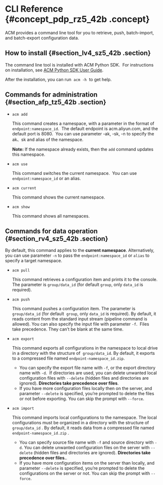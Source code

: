 # CLI Reference {#concept_pdp_rz5_42b .concept}

ACM provides a command line tool for you to retrieve, push, batch-import, and batch-export configuration data.

## How to install {#section_lv4_sz5_42b .section}

The command line tool is installed with ACM Python SDK.  For instructions on installation, see [ACM Python SDK User Guide](https://github.com/alibaba/acm-sdk-python).

After the installation, you can run  `acm -h`  to get help.

## Commands for administration {#section_afp_tz5_42b .section}

-   `acm add`

    This command creates a namespace, with a parameter in the format of `endpoint:namespace_id`.  The default endpoint is acm.aliyun.com, and the default port is 8080.  You can use parameter -ak, -sk, -n to specify the ak、sk and alias of the namespace.

    **Note:** If the namespace already exists, then the `add` command updates this namespace.

-   `acm use`

    This command switches the current namespace.  You can use `endpoint:namespace_id` or an alias.

-   `acm current`

    This command shows the current namespace.

-   `acm show`

    This command shows all namespaces.


## Commands for data operation {#section_rv4_sz5_42b .section}

By default, this command applies to the **current namespace**. Alternatively, you can use parameter `-n` to pass the `endpoint:namespace_id` or `alias` to specify a target namespace.

-   `acm pull`

    This command retrieves a configuration item and prints it to the console. The parameter is `group/data_id` \(for default `group`, only `data_id` is required\).

-   `acm push`

    This command pushes a configuration item. The parameter is `group/data_id` \(for default  `group`, only `data_id` is required\). By default, it reads content from the standard input stream \(pipeline command is allowed\). You can also specify the input file with parameter `-f`.  Files take precedence. They can’t be blank at the same time.

-   `acm export`

    This command exports all configurations in the namespace to local drive in a directory with the structure of  `group/data_id`. By default, it exports to a compressed file named `endpoint-namespace_id.zip`.

    -   You can specify the export file name with `-f`, or the export directory name with `-d`.  If directories are used, you can delete unwanted local configuration files with `--delete` \(hidden files and directories are ignored\). **Directories take precedence over files**.
    -   If you have more configuration files locally then on the server, and parameter `--delete` is specified, you’re prompted to delete the files or not before exporting. You can skip the prompt with `--force`.
-   `acm import`

    This command imports local configurations to the namespace. The local configurations must be organized in a directory with the structure of `group/data_id` . By default, it reads data from a compressed file named `endpoint-namespace_id.zip` .

    -   You can specify source file name with `-f` and source directory with `-d`. You can delete unwanted configuration files on the server with `--delete` \(hidden files and directories are ignored\). **Directories take precedence over files.**.
    -   If you have more configuration items on the server than locally, and parameter `--delete` is specified, you’re prompted to delete the configurations on the server or not. You can skip the prompt with `--force`.

